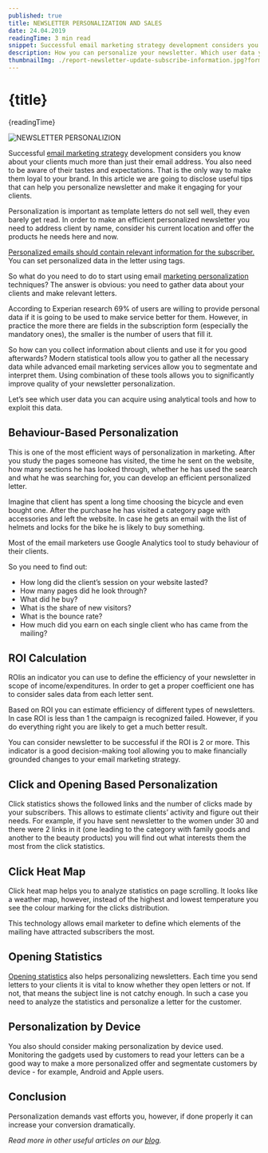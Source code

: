 ```yaml
---
published: true
title: NEWSLETTER PERSONALIZATION AND SALES
date: 24.04.2019
readingTime: 3 min read
snippet: Successful email marketing strategy development considers you know about your clients much more than just their email address. You also need to be aware of their tastes and expectations. That is the only way to make them loyal to your brand. In this article we are going to disclose useful tips that can help you personalize newsletter and make it engaging for your clients.
description: How you can personalize your newsletter. Which user data you can export. Subscribers' behavior, devices, opening and click statistics, heart map.
thumbnailImg: ./report-newsletter-update-subscribe-information.jpg?format=jpg&width=880
---
```


# {title}

{readingTime}

![NEWSLETTER PERSONALIZION](./report-newsletter-update-subscribe-information.jpg?format=webp;jpg;png;avif&srcset&width=880)

Successful [email marketing strategy](/blog/email-marketing-stay-up-to-date) development considers you know about your clients much more than just their email address. You also need to be aware of their tastes and expectations. That is the only way to make them loyal to your brand. In this article we are going to disclose useful tips that can help you personalize newsletter and make it engaging for your clients.

Personalization is important as template letters do not sell well, they even barely get read. In order to make an efficient personalized newsletter you need to address client by name, consider his current location and offer the products he needs here and now.

[Personalized emails should contain relevant information for the subscriber.](/blog/do-subscribers-love-your-emails) You can set personalized data in the letter using tags.

So what do you need to do to start using email [marketing personalization](/blog/7-email-personalization-stats-that-will-make-you-rethink-your-marketing-strategy) techniques? The answer is obvious: you need to gather data about your clients and make relevant letters.

According to Experian research 69% of users are willing to provide personal data if it is going to be used to make service better for them. However, in practice the more there are fields in the subscription form (especially the mandatory ones), the smaller is the number of users that fill it.

So how can you collect information about clients and use it for you good afterwards? Modern statistical tools allow you to gather all the necessary data while advanced email marketing services allow you to segmentate and interpret them. Using combination of these tools allows you to significantly improve quality of your newsletter personalization.

Let’s see which user data you can acquire using analytical tools and how to exploit this data.

## Behaviour-Based Personalization

This is one of the most efficient ways of personalization in marketing. After you study the pages someone has visited, the time he sent on the website, how many sections he has looked through, whether he has used the search and what he was searching for, you can develop an efficient personalized letter.

Imagine that client has spent a long time choosing the bicycle and even bought one. After the purchase he has visited a category page with accessories and left the website. In case he gets an email with the list of helmets and locks for the bike he is likely to buy something.

Most of the email marketers use Google Analytics tool to study behaviour of their clients.

So you need to find out:

- How long did the client’s session on your website lasted?
- How many pages did he look through?
- What did he buy?
- What is the share of new visitors?
- What is the bounce rate?
- How much did you earn on each single client who has came from the mailing?

## ROI Calculation

ROIis an indicator you can use to define the efficiency of your newsletter in scope of income/expenditures. In order to get a proper coefficient one has to consider sales data from each letter sent.

Based on ROI you can estimate efficiency of different types of newsletters. In case ROI is less than 1 the campaign is recognized failed. However, if you do everything right you are likely to get a much better result.

You can consider newsletter to be successful if the ROI is 2 or more. This indicator is a good decision-making tool allowing you to make financially grounded changes to your email marketing strategy.

## Click and Opening Based Personalization

Click statistics shows the followed links and the number of clicks made by your subscribers. This allows to estimate clients’ activity and figure out their needs. For example, if you have sent newsletter to the women under 30 and there were 2 links in it (one leading to the category with family goods and another to the beauty products) you will find out what interests them the most from the click statistics.

## Click Heat Map

Click heat map helps you to analyze statistics on page scrolling. It looks like a weather map, however, instead of the highest and lowest temperature you see the colour marking for the clicks distribution.

This technology allows email marketer to define which elements of the mailing have attracted subscribers the most.

## Opening Statistics

[Opening statistics](/blog/explaining-email-bounce-rate) also helps personalizing newsletters. Each time you send letters to your clients it is vital to know whether they open letters or not. If not, that means the subject line is not catchy enough. In such a case you need to analyze the statistics and personalize a letter for the customer.

## Personalization by Device

You also should consider making personalization by device used. Monitoring the gadgets used by customers to read your letters can be a good way to make a more personalized offer and segmentate customers by device - for example, Android and Apple users.

## Conclusion

Personalization demands vast efforts you, however, if done properly it can increase your conversion dramatically.

_Read more in other useful articles on our [blog](/blog)._
